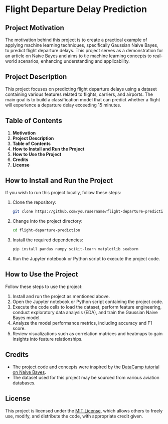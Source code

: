 # Flight Departure Delay Prediction

## Project Motivation
The motivation behind this project is to create a practical example of applying machine learning techniques, specifically Gaussian Naive Bayes, to predict flight departure delays. This project serves as a demonstration for an article on Naive Bayes and aims to tie machine learning concepts to real-world scenarios, enhancing understanding and applicability.

## Project Description
This project focuses on predicting flight departure delays using a dataset containing various features related to flights, carriers, and airports. The main goal is to build a classification model that can predict whether a flight will experience a departure delay exceeding 15 minutes.

## Table of Contents
1. **Motivation**
2. **Project Description**
3. **Table of Contents**
4. **How to Install and Run the Project**
5. **How to Use the Project**
6. **Credits**
7. **License**

## How to Install and Run the Project
If you wish to run this project locally, follow these steps:

1. Clone the repository:
   ```bash
   git clone https://github.com/yourusername/flight-departure-prediction.git
   ```

2. Change into the project directory:
   ```bash
   cd flight-departure-prediction
   ```

3. Install the required dependencies:
   ```bash
   pip install pandas numpy scikit-learn matplotlib seaborn
   ```

4. Run the Jupyter notebook or Python script to execute the project code.

## How to Use the Project
Follow these steps to use the project:

1. Install and run the project as mentioned above.
2. Open the Jupyter notebook or Python script containing the project code.
3. Execute the code cells to load the dataset, perform feature engineering, conduct exploratory data analysis (EDA), and train the Gaussian Naive Bayes model.
4. Analyze the model performance metrics, including accuracy and F1 score.
5. Review visualizations such as correlation matrices and heatmaps to gain insights into feature relationships.

## Credits
- The project code and concepts were inspired by the [DataCamp tutorial on Naive Bayes](https://www.datacamp.com/tutorial/naive-bayes-scikit-learn).
- The dataset used for this project may be sourced from various aviation databases.

## License
This project is licensed under the [MIT License](LICENSE), which allows others to freely use, modify, and distribute the code, with appropriate credit given.
